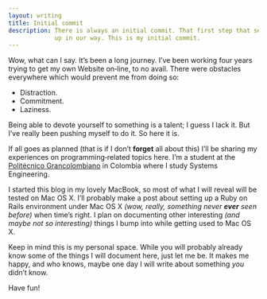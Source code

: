 ```yaml
---
layout: writing
title: Initial commit
description: There is always an initial commit. That first step that sets us
             up in our way. This is my initial commit.
---
```

Wow, what can I say. It’s been a long journey. I’ve been working four years
trying to get my own Website on‐line, to no avail. There were obstacles
everywhere which would prevent me from doing so:

* Distraction.
* Commitment.
* Laziness.

Being able to devote yourself to something is a talent; I guess I lack it. But
I’ve really been pushing myself to do it. So here it is.

If all goes as planned (that is if I don’t **forget** all about this) I’ll be
sharing my experiences on programming‐related topics here. I’m a student at the
[Politécnico Grancolombiano][poli] in Colombia where I study Systems Engineering.

I started this blog in my lovely MacBook, so most of what I will reveal will be
tested on Mac OS X. I’ll probably make a post about setting up a Ruby on Rails
environment under Mac OS X *(wow, really, something never __ever__ seen before)*
when time’s right. I plan on documenting other interesting *(and maybe not so
interesting)* things I bump into while getting used to Mac OS X.

Keep in mind this is my personal space. While you will probably already know some
of the things I will document here, just let me be. It makes me happy, and who
knows, maybe one day I will write about something *you* didn’t know.

Have fun!

[poli]: http://www.poli.edu.co/